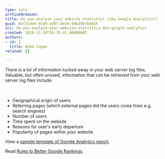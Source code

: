```yaml
---
type: rule
archivedreason: 
title: Do you analyze your website statistics (aka Google Analytics)?
guid: 8af2c0e4-9189-4d0f-8e34-50b39bfb4b65
uri: do-you-analyze-your-website-statistics-aka-google-analytics
created: 2016-11-24T16:35:41.0000000Z
authors:
- id: 1
  title: Adam Cogan
related: []

---
```



There is a lot of information tucked away in your web server log files. Valuable, but often unused, information that can be retrieved from your web server log files include&#58;​<br>
<br><excerpt class='endintro'></excerpt><br>
<ul><li>​​Geographical origin of users<br></li><li>Referring pages (which external pages did the users come from e.g. search engines)</li><li>Number of users</li><li>Time spent on the website</li><li>Reasons for user's early departure</li><li>Popularity of pages within your website<br></li></ul><p>View a&#160;<a href="https&#58;//www.ssw.com.au/ssw/Standards/templates/sswgooglereporttemplate.aspx">sample template of Google Analytics report</a>.<br></p><p>Read&#160;<a href="https&#58;//www.ssw.com.au/SSW/Standards/Rules/RulesToBetterGoogleRankings.aspxhttps&#58;//rules.ssw.com.au/rules-to-better-google-rankings">Rules to Better Google Rankings</a>​.​<br></p>


